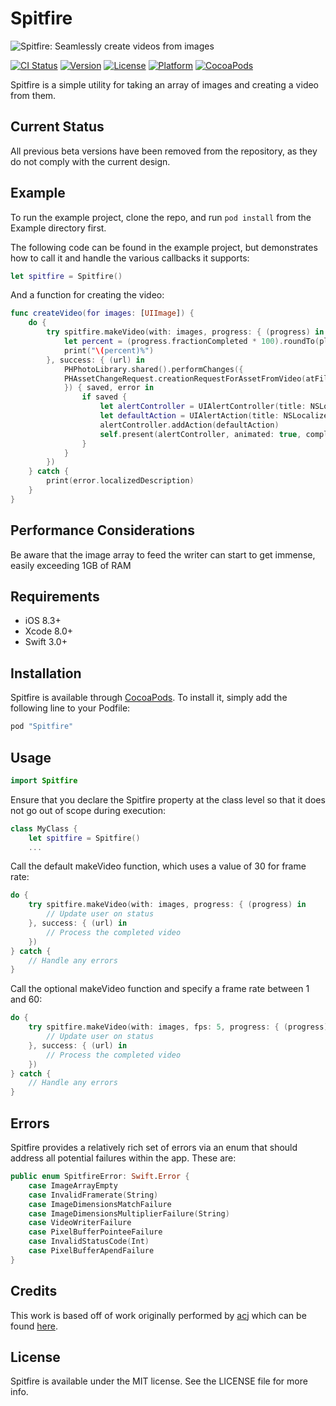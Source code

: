 # Spitfire

![Spitfire: Seamlessly create videos from images](https://raw.githubusercontent.com/seanmcneil/Spitfire/master/spitfire.jpg)

[![CI Status](http://img.shields.io/travis/seanmcneil/Spitfire.svg?style=flat)](https://travis-ci.org/seanmcneil/Spitfire)
[![Version](https://img.shields.io/cocoapods/v/Spitfire.svg?style=flat)](http://cocoapods.org/pods/Spitfire)
[![License](https://img.shields.io/cocoapods/l/Spitfire.svg?style=flat)](http://cocoapods.org/pods/Spitfire)
[![Platform](https://img.shields.io/cocoapods/p/Spitfire.svg?style=flat)](http://cocoapods.org/pods/Spitfire)
[![CocoaPods](https://img.shields.io/cocoapods/dt/Spitfire.svg)](http://cocoapods.org/pods/Spitfire)

Spitfire is a simple utility for taking an array of images and creating a video from them.

## Current Status

All previous beta versions have been removed from the repository, as they do not comply with the current design.

## Example

To run the example project, clone the repo, and run `pod install` from the Example directory first.

The following code can be found in the example project, but demonstrates how to call it and handle the various callbacks it supports:

```swift
let spitfire = Spitfire()
```

And a function for creating the video:

```swift
func createVideo(for images: [UIImage]) {
    do {
        try spitfire.makeVideo(with: images, progress: { (progress) in
            let percent = (progress.fractionCompleted * 100).roundTo(places: 2)
            print("\(percent)%")
        }, success: { (url) in
            PHPhotoLibrary.shared().performChanges({
            PHAssetChangeRequest.creationRequestForAssetFromVideo(atFileURL: url)
            }) { saved, error in
                if saved {
                    let alertController = UIAlertController(title: NSLocalizedString("Your video was saved", comment: ""), message: nil, preferredStyle: .alert)
                    let defaultAction = UIAlertAction(title: NSLocalizedString("OK", comment: ""), style: .default, handler: nil)
                    alertController.addAction(defaultAction)
                    self.present(alertController, animated: true, completion: nil)
                }
            }
        })
    } catch {
        print(error.localizedDescription)
    }
}
```

## Performance Considerations

Be aware that the image array to feed the writer can start to get immense, easily exceeding 1GB of RAM

## Requirements
- iOS 8.3+
- Xcode 8.0+
- Swift 3.0+

## Installation

Spitfire is available through [CocoaPods](http://cocoapods.org). To install
it, simply add the following line to your Podfile:

```ruby
pod "Spitfire"
```

## Usage

```swift
import Spitfire
```

Ensure that you declare the Spitfire property at the class level so that it does not go out of scope during execution:

```swift
class MyClass {
    let spitfire = Spitfire()
    ...
```

Call the default makeVideo function, which uses a value of 30 for frame rate:

```swift
do {
    try spitfire.makeVideo(with: images, progress: { (progress) in
        // Update user on status
    }, success: { (url) in
        // Process the completed video
    })
} catch {
    // Handle any errors
}
``` 

Call the optional makeVideo function and specify a frame rate between 1 and 60:

```swift
do {
    try spitfire.makeVideo(with: images, fps: 5, progress: { (progress) in
        // Update user on status
    }, success: { (url) in
        // Process the completed video
    })
} catch {
    // Handle any errors
}
``` 

## Errors

Spitfire provides a relatively rich set of errors via an enum that should address all potential failures within the app. These are:

```swift
public enum SpitfireError: Swift.Error {
    case ImageArrayEmpty
    case InvalidFramerate(String)
    case ImageDimensionsMatchFailure
    case ImageDimensionsMultiplierFailure(String)
    case VideoWriterFailure
    case PixelBufferPointeeFailure
    case InvalidStatusCode(Int)
    case PixelBufferApendFailure
}
```

## Credits

This work is based off of work originally performed by [acj](https://gist.github.com/acj) which can be found [here](https://gist.github.com/acj/6ae90aa1ebb8cad6b47b).

## License

Spitfire is available under the MIT license. See the LICENSE file for more info.
